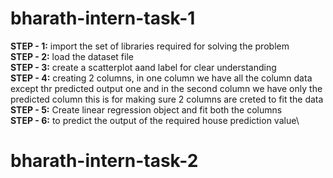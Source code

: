 # bharath-intern-task-1
**STEP - 1:** 
import the set of libraries required for solving the problem\
**STEP - 2:** 
load the dataset file \
**STEP - 3:** 
create a scatterplot aand label for clear understanding\
**STEP - 4:**
creating 2 columns, in  one column we have all the column data except thr predicted output one and in the second column we have only the predicted column this is for making sure 2 columns are creted to fit the data \
**STEP - 5:** 
Create linear regression object and fit both the columns\
**STEP - 6:** 
to predict the output of the required house prediction value\

# bharath-intern-task-2

